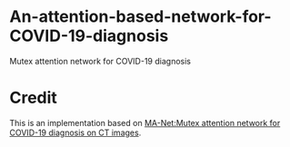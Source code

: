 # An-attention-based-network-for-COVID-19-diagnosis
Mutex attention network for COVID-19 diagnosis

# Credit
This is an implementation based on [MA-Net:Mutex attention network for COVID-19 diagnosis on CT images](https://www.ncbi.nlm.nih.gov/pmc/articles/PMC8994185/).
